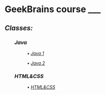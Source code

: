 # GeekBrains course ___

## *Classes:*

### &nbsp; &nbsp; &nbsp; &nbsp; *Java*

&nbsp; &nbsp; &nbsp; &nbsp; &nbsp; &nbsp; &nbsp; &nbsp; &nbsp; • *[Java 1](src/main/java/Java1/)*

&nbsp; &nbsp; &nbsp; &nbsp; &nbsp; &nbsp; &nbsp; &nbsp; &nbsp; • *[Java 2](src/main/java/Java2/)*

### &nbsp; &nbsp; &nbsp; &nbsp; *HTML&CSS*

&nbsp; &nbsp; &nbsp; &nbsp; &nbsp; &nbsp; &nbsp; &nbsp; &nbsp; • *[HTML&CSS](HTML&CSS/)*

